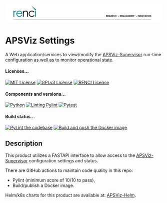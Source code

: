 <!--
SPDX-FileCopyrightText: 2022 Renaissance Computing Institute. All rights reserved.
SPDX-FileCopyrightText: 2023 Renaissance Computing Institute. All rights reserved.
SPDX-FileCopyrightText: 2024 Renaissance Computing Institute. All rights reserved.

SPDX-License-Identifier: GPL-3.0-or-later
SPDX-License-Identifier: LicenseRef-RENCI
SPDX-License-Identifier: MIT
-->

![image not found](renci-logo.png "RENCI")

# APSViz Settings
A Web application/services to view/modify the [APSViz-Supervisor](https://github.com/RENCI/APSVIZ-Supervisor) run-time configuration as well as to monitor operational state.

#### Licenses...
[![MIT License](https://img.shields.io/badge/License-MIT-orange.svg)](https://github.com/RENCI/APSVIZ-Settings/tree/master/LICENSE)
[![GPLv3 License](https://img.shields.io/badge/License-GPL%20v3-yellow.svg)](https://opensource.org/licenses/)
[![RENCI License](https://img.shields.io/badge/License-RENCI-blue.svg)](https://www.renci.org/)
#### Components and versions...
[![Python](https://img.shields.io/badge/Python-3.12.6-orange)](https://github.com/python/cpython)
[![Linting Pylint](https://img.shields.io/badge/Pylint-%203.3.1-yellow)](https://github.com/PyCQA/pylint)
[![Pytest](https://img.shields.io/badge/Pytest-%208.3.3-blue)](https://github.com/pytest-dev/pytest)
#### Build status...
[![PyLint the codebase](https://github.com/RENCI/APSVIZ-Settings/actions/workflows/pylint.yml/badge.svg)](https://github.com/RENCI/APSVIZ-Settings/actions/workflows/pylint.yml)
[![Build and push the Docker image](https://github.com/RENCI/APSVIZ-Settings/actions/workflows/image-push.yml/badge.svg)](https://github.com/RENCI/APSVIZ-Settings/actions/workflows/image-push.yml)

## Description
This product utilizes a FASTAPI interface to allow access to the [APSViz-Supervisor](https://github.com/RENCI/APSVIZ-Supervisor) configuration settings and status.

There are GitHub actions to maintain code quality in this repo:
 - Pylint (minimum score of 10/10 to pass),
 - Build/publish a Docker image.

Helm/k8s charts for this product are available at: [APSViz-Helm](https://github.com/RENCI/apsviz-helm/tree/main/supervisor-settings).

